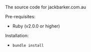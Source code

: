 The source code for jackbarker.com.au

Pre-requisites:
- Ruby (v2.0.0 or higher)


Installation:
- `bundle install`